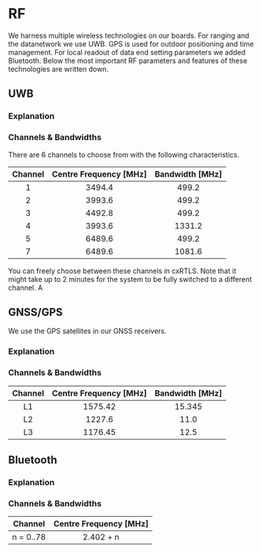# RF

We harness multiple wireless technologies on our boards. For ranging and the datanetwork we use UWB. GPS is used for outdoor positioning and time management. For local readout of data end setting parameters we added Bluetooth. Below the most important RF parameters and features of these technologies are written down.

## UWB

### Explanation

### Channels & Bandwidths
There are 6 channels to choose from with the following characteristics.

| Channel | Centre Frequency [MHz] | Bandwidth [MHz] |
|:---------:|:------------------------:|:-----------------:|
|    1    |         3494.4         |      499.2      |
|    2    |         3993.6         |      499.2      |
|    3    |         4492.8         |      499.2      |
|    4    |         3993.6         |      1331.2     |
|    5    |         6489.6         |      499.2      |
|    7    |         6489.6         |      1081.6     |

You can freely choose between these channels in cxRTLS. Note that it might take up to 2 minutes for the system to be fully switched to a different channel.
A

## GNSS/GPS
We use the GPS satellites in our GNSS receivers.

### Explanation

### Channels & Bandwidths
| Channel | Centre Frequency [MHz]     |  Bandwidth [MHz] |
|:---------:|:------------------------:|:-----------------:|
|    L1    |         1575.42           |      15.345      |
|    L2    |         1227.6            |      11.0        |
|    L3   |         1176.45             |      12.5      |

## Bluetooth

### Explanation

### Channels & Bandwidths
| Channel         | Centre Frequency [MHz] |
|:---------------:|:------------------------:|
|    n = 0..78    |         2.402 + n      |
